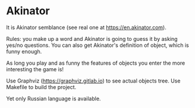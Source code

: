 # Akinator

It is Akinator semblance (see real one at https://en.akinator.com).

Rules: you make up a word and Akinator is going to guess it by asking yes/no questions. You can also get Akinator's definition of object, which is funny enough.

As long you play and as funny the features of objects you enter the more interesting the game is!

Use Graphviz (https://graphviz.gitlab.io) to see actual objects tree.
Use Makefile to build the project.

Yet only Russian language is available.

